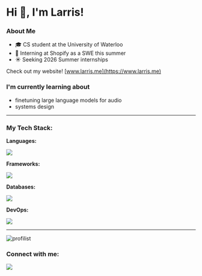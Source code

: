 # Hi 👋, I'm Larris!

### About Me
- 🎓 CS student at the University of Waterloo
- 💼 Interning at Shopify as a SWE this summer
- ☀️ Seeking 2026 Summer internships

Check out my website! [www.larris.me](https://www.larris.me)

### I'm currently learning about
- finetuning large language models for audio
- systems design
  
---

<h3 align="left">My Tech Stack:</h3>
<p align="left">
<!--   Core Programming Languages -->
  <b>Languages:</b><br>
  <p>
    <a href="https://skillicons.dev">
      <img src="https://skillicons.dev/icons?i=cpp,python,java,ts,cs,c,ruby,go" />
    </a>
  </p>

  <!-- Web Development -->
  <b>Frameworks:</b><br>
  <p>
    <a href="https://skillicons.dev">
      <img src="https://skillicons.dev/icons?i=react,next,nodejs,express,flask,tailwind,pytorch,tensorflow" />
    </a>
  </p>

  <!-- Other Technologies -->
  <b>Databases:</b><br>
  <p>
    <a href="https://skillicons.dev">
      <img src="https://skillicons.dev/icons?i=mongodb,firebase,supabase,sqlite,mysql,postgres" />
    </a>
  </p>

  <b>DevOps:</b><br>
  <p>
    <a href="https://skillicons.dev">
      <img src="https://skillicons.dev/icons?i=linux,docker,git,gcp,aws,selenium" />
    </a>
  </p>
</p>

---

<p><img align="center" src="https://github-readme-stats.vercel.app/api/top-langs?username=profilist&show_icons=true&locale=en&layout=compact&hide=jupyter%20notebook,html,css,scss,nsis" alt="profilist" /></p>

<h3 align="left">Connect with me:</h3>
<p align="left">
<a href="https://linkedin.com/in/larrisxie" target="blank"><img src="https://skillicons.dev/icons?i=linkedin" /></a>
</p>
